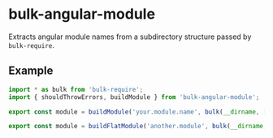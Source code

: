 # bulk-angular-module
Extracts angular module names from a subdirectory structure passed by `bulk-require`.

## Example

```js
import * as bulk from 'bulk-require';
import { shouldThrowErrors, buildModule } from 'bulk-angular-module';

export const module = buildModule('your.module.name', bulk(__dirname, [ '*/*.js' ]));

export const module = buildFlatModule('another.module', bulk(__dirname, [ '*.js' ]));
```
